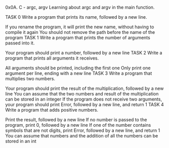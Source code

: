 0x0A. C - argc, argv
Learning about argc and argv in the main function.

TASK 0 Write a program that prints its name, followed by a new line.

If you rename the program, it will print the new name, without having to compile it again
You should not remove the path before the name of the program
TASK 1 Write a program that prints the number of arguments passed into it.

Your program should print a number, followed by a new line
TASK 2 Write a program that prints all arguments it receives.

All arguments should be printed, including the first one
Only print one argument per line, ending with a new line
TASK 3 Write a program that multiplies two numbers.

Your program should print the result of the multiplication, followed by a new line
You can assume that the two numbers and result of the multiplication can be stored in an integer
If the program does not receive two arguments, your program should print Error, followed by a new line, and return 1
TASK 4 Write a program that adds positive numbers.

Print the result, followed by a new line
If no number is passed to the program, print 0, followed by a new line
If one of the number contains symbols that are not digits, print Error, followed by a new line, and return 1
You can assume that numbers and the addition of all the numbers can be stored in an int

